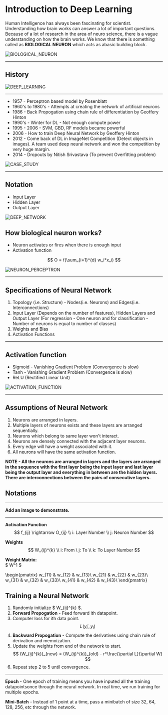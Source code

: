 # Introduction to Deep Learning

Human Intelligence has always been fascinating for scientist. Understanding how brain works can answer a lot of important questions. Because of a lot of research in the area of neuro science, there is a vague understanding on how the brain works. We know that there is something called as **BIOLOGICAL NEURON** which acts as abasic building block. 

![BIOLOGICAL_NEURON](img/5.jpg)

---

## History

![DEEP_LEARNING](img/turing_award.png)

---
- 1957 - Perceptron based model by Rosenblatt
- 1960's to 1980's - Attempts at creating the network of artificial neurons
- 1986 - Back Propogation using chain rule of differentiation by Geoffery Hinton
- 1990's - Winter for DL - Not enough compute power 
- 1995 - 2006 - SVM, GBD, RF models became powerful
- 2006 - How to train Deep Neural Network by Geoffery Hinton
- 2012 - Come back of DL in ImageNet Competition (Detect objects in images). A team used deep neural network and won the competition by very huge margin.
- 2014 - Dropouts by Nitish Srivastava (To prevent Overfitting problem)

![CASE_STUDY](img/7.png)

---

## Notation
- Input Layer
- Hidden Layer
- Output Layer

![DEEP_NETWORK](img/8.png)

## How biological neuron works?
- Neuron activates or fires when there is enough input
- Activation function

$$ O = f(\sum_{i=1}^{d} w_i*x_i) $$


![NEURON_PERCEPTRON](img/6.png)

---

## Specifications of Neural Network

1. Topology (i.e. Structure) - Nodes(i.e. Neurons) and Edges(i.e. Interconnections)
2. Input Layer (Depends on the number of features), Hidden Layers and Output Layer (For regression - One neuron and for classification - Number of neurons is equal to number of classes)
3. Weights and Bias
4. Activation Functions

---

## Activation function
- Sigmoid - Vanishing Gradient Problem (Convergence is slow)
- Tanh - Vanishing Gradient Problem (Convergence is slow)
- ReLU (Rectified Linear Unit)


![ACTIVATION_FUNCTION](img/9.jpg)

---

## Assumptions of Neural Network

1. Neurons are arranged in layers.
2. Multiple layers of neurons exists and these layers are arranged sequentially.
3. Neurons which belong to same layer won't interact.
4. Neurons are densely connected with the adjacent layer neurons.
5. Every edge will have a weight associated with it.
6. All neurons will have the same activation function.

**NOTE - All the neurons are arranged in layers and the layers are arranged in the sequence with the first layer being the input layer and last layer being the output layer and everything in between are the hidden layers. There are interconnections between the pairs of consecutive layers.**

## Notations

---

**Add an image to demonstrate.**

---

**Activation Function**  
$$ f_{ij} \rightarrow O_{ij} \\
i: Layer Number \\
j: Neuron Number $$  

**Weights**  
$$ W_{ij}^{k} \\
i: From \ j: To \\
k: To Layer Number $$  

**Weight Matrix:**  
$ W^1 $  

\begin{pmatrix}
w_{11} & w_{12} & w_{13}\\
w_{21} & w_{22} & w_{23}\\
w_{31} & w_{32} & w_{33}\\
w_{41} & w_{42} & w_{43}\\
\end{pmatrix}

## Training a Neural Network

1. Randomly initialize $ W_{ij}^{k} $.
2. **Forward Propogation** - Feed forward ith datapoint.
3. Computer loss for ith data point.  
$$ L(y_i', y_i) $$  
4. **Backward Propogation** - Compute the derivatives using chain rule of derivation and memoization. 
5. Update the weights from end of the network to start.  
$$ (W_{ij}^{k})_{new} = (W_{ij}^{k})_{old} - r*\frac{\partial L}{\partial W} $$  
6. Repeat step 2 to 5 until convergence.

---

**Epoch** - One epoch of training means you have inputed all the training datapointsonce through the neural network. In real time, we run training for multiple epochs.

**Mini-Batch** - Instead of 1 point at a time, pass a minibatch of size 32, 64, 128, 256, etc through the network.
